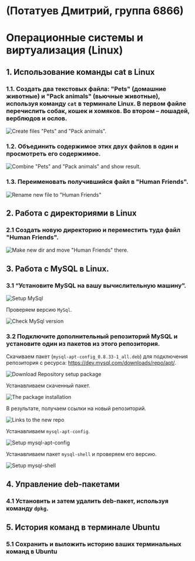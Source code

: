 # (Потатуев Дмитрий, группа 6866)
# Операционные системы и виртуализация (Linux)
## 1. Использование команды cat в Linux

### 1.1. Создать два текстовых файла: "Pets" (домашние животные) и "Pack animals" (вьючные животные), используя команду `cat` в терминале Linux. В первом файле перечислить собак, кошек и хомяков. Во втором – лошадей, верблюдов и ослов.

![Create files "Pets" and "Pack animals".](Images/2024-12-11%20215919.png)

### 1.2. Объединить содержимое этих двух файлов в один и просмотреть его содержимое.
![Combine "Pets" and "Pack animals" and show result.](Images/2024-12-11%20220922.png)

### 1.3. Переименовать получившийся файл в "Human Friends".

![Rename new file to "Human Friends"](Images/2024-12-11%20221223.png)

## 2. Работа с директориями в Linux

### 2.1 Создать новую директорию и переместить туда файл "Human Friends".

![Make new dir and move "Human Friends" there.](Images/2024-12-12%20200537.png)

## 3. Работа с MySQL в Linux.

### 3.1 “Установите MySQL на вашу вычислительную машину”.
![Setup MySql](Images/2024-12-12%20203636.png)

Проверяем версию `MySql`.

![Check MySql version](Images/2024-12-12%20203826.png)

### 3.2 Подключите дополнительный репозиторий MySQL и установите один из пакетов из этого репозитория.

Скачиваем пакет (`mysql-apt-config_0.8.33-1_all.deb`) для подключения репозитория с ресурса: https://dev.mysql.com/downloads/repo/apt/.

![Download Repository setup package](Images/2024-12-14%20115610.png)

Устанавливаем скаченный пакет.

![The package installation](Images/2024-12-14%20121511.png)

В результате, получаем ссылки на новый репозиторий.

![Links to the new repo](Images/2024-12-14%20121605.png)

Устанавливаем `mysql-apt-config`.

![Setup mysql-apt-config](Images/2024-12-14%20124521.png)

Устанавливаем пакет `mysql-shell` и проверяем его версию.

![Setup mysql-shell](Images/2024-12-14%20125022.png)

## 4. Управление deb-пакетами

### 4.1 Установить и затем удалить deb-пакет, используя команду `dpkg`.

## 5. История команд в терминале Ubuntu

### 5.1 Сохранить и выложить историю ваших терминальных команд в Ubuntu